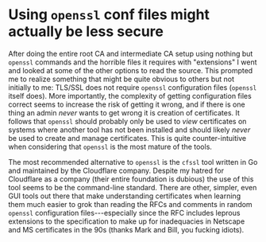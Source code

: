 # Using `openssl` conf files might actually be less secure

After doing the entire root CA and intermediate CA setup using nothing but `openssl` commands and the horrible files it requires with "extensions" I went and looked at some of the other options to read the source. This prompted me to realize something that might be quite obvious to others but not initially to me: TLS/SSL does not require `openssl` configuration files (`openssl` itself does). More importantly, the complexity of getting configuration files correct seems to increase the risk of getting it wrong, and if there is one thing an admin *never* wants to get wrong it is creation of certificates. It follows that `openssl` should probably only be used to *view* certificates on systems where another tool has not been installed and should likely *never* be used to create and manage certificates. This is quite counter-intuitive when considering that `openssl` is the most mature of the tools.

The most recommended alternative to `openssl` is the `cfssl` tool written in Go and maintained by the Cloudflare company. Despite my hatred for Cloudflare as a company (their entire foundation is dubious) the use of this tool seems to be the command-line standard. There are other, simpler, even GUI tools out there that make understanding certificates when learning them much easier to grok than reading the RFCs and comments in random `openssl` configuration files---especially since the RFC includes leprous extensions to the specification to make up for inadequacies in Netscape and MS certificates in the 90s (thanks Mark and Bill, you fucking idiots).
